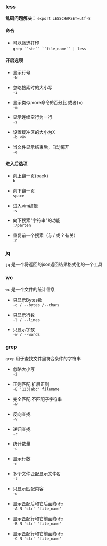 ### less

**乱码问题解决：** `export LESSCHARSET=utf-8`

#### 命令

* 可以筛选打印   
`grep ``str`` ``file_name`` | less`

#### 开启选项

* 显示行号   
`-N`

* 忽略搜索时的大小写   
`-i`

* 显示类似more命令的百分比 或者(=)   
`-m`

* 显示连续空行为一行    
`-s`

* 设置缓冲区的大小为X    
`-b <X>`

* 当文件显示结束后，自动离开    
`-e`

#### 进入后选项

* 向上翻一页(back)   
`b`

* 向下翻一页  
`space`

* 进入vim编辑  
`:v`

* 向下搜索"字符串"的功能  
`:/parten`

* 重复前一个搜索（与 / 或 ? 有关）   
`:n`

### jq

`jq` 是一个将返回的json返回结果格式化的一个工具

### wc

`wc` 是一个文件的统计信息

* 只显示Bytes数    
`-c / --bytes /--chars`

* 只显示行数    
`-l / --lines`

* 只显示字数    
`-w / --words`

### grep

`grep` 用于查找文件里符合条件的字符串

* 忽略大小写    
`-i`

* 正则匹配 扩展正则    
`-E '123|abc' filename`

* 完全匹配 不匹配子字符串    
`-w`

* 反向查找    
`-v`

* 递归查找    
`-r`

* 统计数量    
`-c`

* 显示行数    
`-n`

* 多个文件匹配显示文件名    
`-l`

* 只显示匹配内容    
`-o`

* 显示匹配后和它后面的n行    
`-A N 'str' 'file_name'`

* 显示匹配行和它前面的n行    
`-B N 'str' 'file_name'`

* 显示匹配行和它前面的n行    
`-C N 'str' 'file_name'`